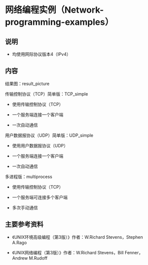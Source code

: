 # 网络编程实例（Network-programming-examples）

## 说明

- 均使用网际协议版本4（IPv4）

## 内容

结果图：result_picture

传输控制协议（TCP）简单版：TCP_simple

- 使用传输控制协议（TCP）

- 一个服务端连接一个客户端

- 一次自动通信

用户数据报协议（UDP）简单版：UDP_simple

- 使用用户数据报协议（UDP）

- 一个服务端连接一个客户端

- 一次自动通信

多进程版：multiprocess

- 使用传输控制协议（TCP）

- 一个服务端可连接多个客户端

- 多次手动通信

## 主要参考资料

- 《UNIX环境高级编程（第3版）》作者：W.Richard Stevens，Stephen A.Rago

- 《UNIX网络编程（第3版）》作者：W.Richard Stevens，Bill Fenner，Andrew M.Rudoff

